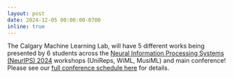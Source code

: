 ```yaml
---
layout: post
date: 2024-12-05 00:00:00-0700
inline: true
---
```


The Calgary Machine Learning Lab, will have 5 different works being presented by 6 students across the <a href="https://neurips.cc/Conferences/2024">Neural Information Processing Systems (NeurIPS) 2024</a> workshops (UniReps, WiML, MusiML) and main conference! Please see our [full conference schedule here](/assets/pdf/cml_neurips_2024.pdf) for details.
